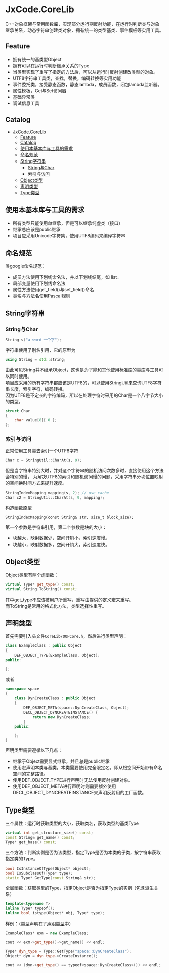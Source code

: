 # JxCode.CoreLib
C++对象框架与常用函数库，实现部分运行期反射功能，在运行时判断类与对象继承关系，动态字符串创建类对象，拥有统一的类型基类、事件模板等实用工具。

## Feature
- 拥有统一的基类型Object
- 拥有可以在运行时判断继承关系的Type
- 当类型实现了重写了指定的方法后，可以从运行时反射创建改类型的对象。
- UTF8字符串工具类，查找，替换，编码转换等实用功能
- 事件委托类，接受静态函数，静态lambda，成员函数，闭包lambda监听器。
- 属性模板，Get与Set访问器
- 基础异常类
- 调试信息工具

## Catalog
- [JxCode.CoreLib](#jxcodecorelib)
  - [Feature](#feature)
  - [Catalog](#catalog)
  - [使用本基本库与工具的需求](#使用本基本库与工具的需求)
  - [命名规范](#命名规范)
  - [String字符串](#string字符串)
    - [String与Char](#string与char)
    - [索引与访问](#索引与访问)
  - [Object类型](#object类型)
  - [声明类型](#声明类型)
  - [Type类型](#type类型)


## 使用本基本库与工具的需求
* 所有类型只能使用单继承，但是可以继承纯虚类（接口）
* 继承总应该是public继承
* 项目应采用Unicode字符集，使用UTF8编码来编译字符串

## 命名规范
类google命名规范：
* 成员方法使用下划线命名法，并以下划线结尾，如 list_
* 局部变量使用下划线命名法
* 属性方法使用get_field()与set_field()命名
* 类名与方法名使用Pascal规则

## String字符串
### String与Char
```c++
String s("a word 一个字");
```
字符串使用了别名引用，它的原型为
```c++
using String = std::string;
```
由此可见String并不继承Object，这也是为了能和其他使用标准库的类库与工具可以同时使用。  
项目应采用的所有字符串都应该是UTF8的，可以使用StringUtil来查询UTF8字符串长度，索引字符，编码转换。  
因为UTF8是不定长的字符编码，所以在处理字符时采用的Char是一个八字节大小的类型。  
```c++
struct Char
{
    char value[8]{ 0 };
};
```

### 索引与访问
正常使用工具类去索引一个UTF8字符
```c++
Char c = StringUtil::CharAt(s, 9);
```
但是当字符串特别大时，并对这个字符串的随机访问次数多时，直接使用这个方法会特别的慢，
为解决UTF8的索引和随机访问慢的问题，采用字符串分块位置映射的空间换时间方式来提升速度。  
```c++
StringIndexMapping mapping(s, 2); // use cache
Char c2 = StringUtil::CharAt(s, 9, mapping);
```
构造函数原型
```
StringIndexMapping(const String& str, size_t block_size);
```
第一个参数是字符串引用，第二个参数是块的大小：  
- 块越大，映射数据少，空间开销小，索引速度慢。
- 块越小，映射数据多，空间开销大，索引速度快。


## Object类型
Object类型有两个虚函数：
```c++
virtual Type* get_type() const;
virtual String ToString() const;
```
其中get_type不应该被用户所重写，重写由提供的定义宏来重写。  
而ToString是常用的格式化方法，类型选择性重写。  

## 声明类型
首先需要引入头文件`CoreLib/OOPCore.h`，然后进行类型声明：
```c++
class ExampleClass : public Object
{
    DEF_OBJECT_TYPE(ExampleClass, Object);
public:

};
```
或者
```c++
namespace space
{
    class DynCreateClass : public Object
    {
        DEF_OBJECT_META(space::DynCreateClass, Object);
        DECL_OBJECT_DYNCREATEINSTANCE() {
            return new DynCreateClass;
        }
    public:

    };
}
```
声明类型需要遵循以下几点：
- 继承于Object需要显式继承，并且总是public继承
- 使用宏声明本类与基类，本类需要使用完全限定名，即从根空间开始带有命名空间的完整路径。
- 使用DEF_OBJECT_TYPE进行声明时无法使用反射创建对象。
- 使用DEF_OBJECT_META进行声明时则需要额外使用DECL_OBJECT_DYNCREATEINSTANCE来声明反射用的工厂函数。


## Type类型
三个属性：运行时获取类型的大小，获取类名，获取类型的基类Type
```c++
virtual int get_structure_size() const;
const String& get_name() const;
Type* get_base() const;
```
三个方法：判断实例是否为该类型，指定Type是否为本类的子类，按字符串获取指定类的Type。
```c++
bool IsInstanceOfType(Object* object);
bool IsSubclassOf(Type* type);
static Type* GetType(const String& str);
```
全局函数：获取类型的Type，指定Object是否为指定Type的实例（包含派生关系）
```c++
template<typename T>
inline Type* typeof();
inline bool istype(Object* obj, Type* type);
```
样例：（类型声明在了[声明类型](#声明类型)中）
```c++
ExampleClass* exm = new ExampleClass;

cout << exm->get_type()->get_name() << endl;

Type* dyn_type = Type::GetType("space::DynCreateClass");
Object* dyn = dyn_type->CreateInstance();

cout << (dyn->get_type() == typeof<space::DynCreateClass>()) << endl;
```
